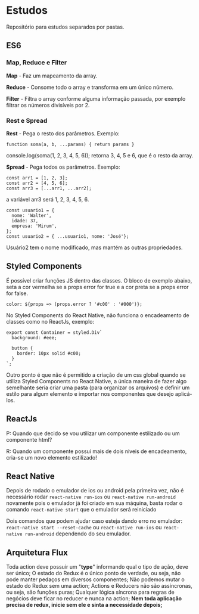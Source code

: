 # Estudos
Repositório para estudos separados por pastas.

## ES6

### Map, Reduce e Filter

**Map** - Faz um mapeamento da array.

**Reduce** - Consome todo o array e transforma em um único número.

**Filter** - Filtra o array conforme alguma informação passada, por exemplo filtrar os números divisíveis por 2.

### Rest e Spread

**Rest** - Pega o resto dos parâmetros. Exemplo:
```
function soma(a, b, ...params) { return params }
```
console.log(soma(1, 2, 3, 4, 5, 6)); retorna 3, 4, 5 e 6, que é o resto da array.

**Spread** - Pega todos os parâmetros. Exemplo:
```
const arr1 = [1, 2, 3];
const arr2 = [4, 5, 6];
const arr3 = [...arr1, ...arr2];
```
a variável arr3 será 1, 2, 3, 4, 5, 6.

```
const usuario1 = {
  nome: 'Walter',
  idade: 37,
  empresa: 'Mirum',
};
const usuario2 = { ...usuario1, nome: 'José'};
```
Usuário2 tem o nome modificado, mas mantém as outras propriedades.

## Styled Components
É possível criar funções JS dentro das classes. O bloco de exemplo abaixo, seta a cor vermelha se a props error for true e a cor preta se a props error for false.

```
color: ${props => (props.error ? '#c00' : '#000')};
```

No Styled Components do React Native, não funciona o encadeamento de classes como no ReactJs, exemplo:
```
export const Container = styled.Div`
  background: #eee;

  button {
    border: 10px solid #c00;
  }
`;
```

Outro ponto é que não é permitido a criação de um css global quando se utiliza Styled Components no React Native, a única maneira de fazer algo semelhante seria criar uma pasta (para organizar os arquivos) e definir um estilo para algum elemento e importar nos componentes que desejo aplicá-los.

## ReactJs
P: Quando que decido se vou utilizar um componente estilizado ou um componente html?

R: Quando um componente possui mais de dois niveis de encadeamento, cria-se um novo elemento estilizado!

## React Native
Depois de rodado o emulador de ios ou android pela primeira vez, não é necessário rodar
```react-native run-ios```
ou
```react-native run-android```
novamente pois o emulador já foi criado em sua máquina, basta rodar o comando
```react-native start```
que o emulador será reiniciado

Dois comandos que podem ajudar caso esteja dando erro no emulador:
```react-native start --reset-cache``` ou ```react-native run-ios``` ou ```react-native run-android``` dependendo do seu emulador.

## Arquitetura Flux
Toda action deve possuir um "**type**" informando qual o tipo de ação, deve ser único;
O estado do Redux é o único ponto de verdade, ou seja, não pode manter pedaços em diversos componentes;
Não podemos mutar o estado do Redux sem uma action;
Actions e Reducers não são assíncronas, ou seja, são funções puras;
Qualquer lógica síncrona para regras de negócios deve ficar no reducer e nunca na action;
**Nem toda aplicação precisa de redux, inicie sem ele e sinta a necessidade depois;**
